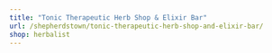 ```yaml
---
title: "Tonic Therapeutic Herb Shop & Elixir Bar"
url: /shepherdstown/tonic-therapeutic-herb-shop-and-elixir-bar/
shop: herbalist
---
```

